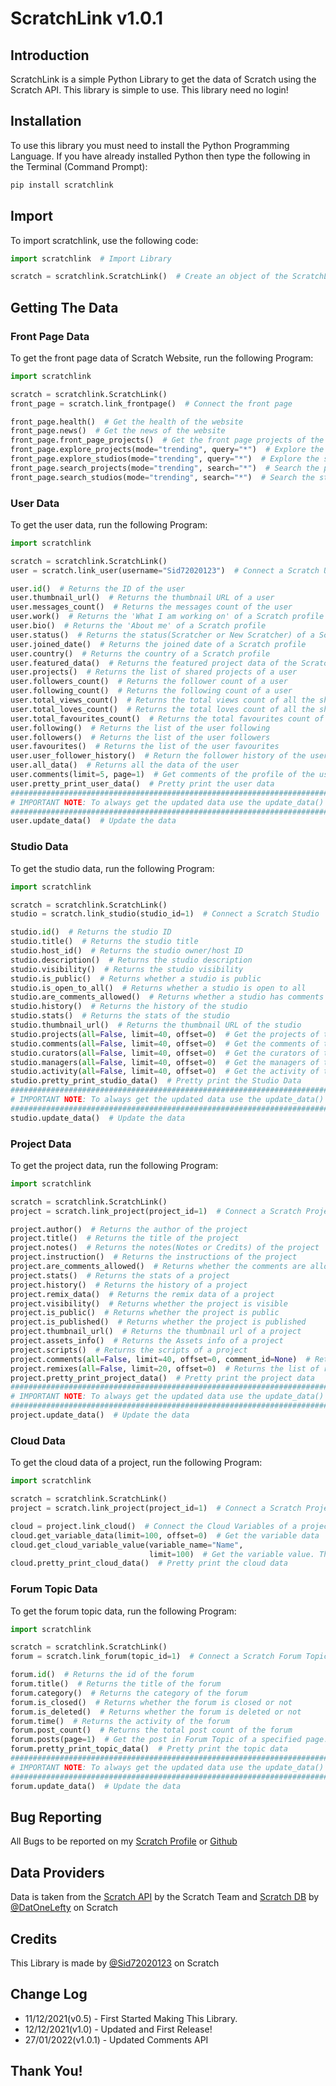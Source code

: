 # ScratchLink v1.0.1

## Introduction

ScratchLink is a simple Python Library to get the data of Scratch using the Scratch API. This library is simple to use.
This library need no login!

## Installation

To use this library you must need to install the Python Programming Language. If you have already installed Python then
type the following in the Terminal (Command Prompt):

```bash
pip install scratchlink
```

## Import

To import scratchlink, use the following code:

```python
import scratchlink  # Import Library

scratch = scratchlink.ScratchLink()  # Create an object of the ScratchLink class
```

## Getting The Data

### Front Page Data

To get the front page data of Scratch Website, run the following Program:

```python
import scratchlink

scratch = scratchlink.ScratchLink()
front_page = scratch.link_frontpage()  # Connect the front page

front_page.health()  # Get the health of the website
front_page.news()  # Get the news of the website
front_page.front_page_projects()  # Get the front page projects of the website
front_page.explore_projects(mode="trending", query="*")  # Explore the projects
front_page.explore_studios(mode="trending", query="*")  # Explore the studios
front_page.search_projects(mode="trending", search="*")  # Search the projects
front_page.search_studios(mode="trending", search="*")  # Search the studios
```

### User Data

To get the user data, run the following Program:

```python
import scratchlink

scratch = scratchlink.ScratchLink()
user = scratch.link_user(username="Sid72020123")  # Connect a Scratch User

user.id()  # Returns the ID of the user
user.thumbnail_url()  # Returns the thumbnail URL of a user
user.messages_count()  # Returns the messages count of the user
user.work()  # Returns the 'What I am working on' of a Scratch profile
user.bio()  # Returns the 'About me' of a Scratch profile
user.status()  # Returns the status(Scratcher or New Scratcher) of a Scratch profile
user.joined_date()  # Returns the joined date of a Scratch profile
user.country()  # Returns the country of a Scratch profile
user.featured_data()  # Returns the featured project data of the Scratch profile
user.projects()  # Returns the list of shared projects of a user
user.followers_count()  # Returns the follower count of a user
user.following_count()  # Returns the following count of a user
user.total_views_count()  # Returns the total views count of all the shared projects of a user
user.total_loves_count()  # Returns the total loves count of all the shared projects of a user
user.total_favourites_count()  # Returns the total favourites count of all the shared projects of a user
user.following()  # Returns the list of the user following
user.followers()  # Returns the list of the user followers
user.favourites()  # Returns the list of the user favourites
user.user_follower_history()  # Return the follower history of the user
user.all_data()  # Returns all the data of the user
user.comments(limit=5, page=1)  # Get comments of the profile of the user
user.pretty_print_user_data()  # Pretty print the user data
##########################################################################
# IMPORTANT NOTE: To always get the updated data use the update_data() function
##########################################################################
user.update_data()  # Update the data
```

### Studio Data

To get the studio data, run the following Program:

```python
import scratchlink

scratch = scratchlink.ScratchLink()
studio = scratch.link_studio(studio_id=1)  # Connect a Scratch Studio

studio.id()  # Returns the studio ID
studio.title()  # Returns the studio title
studio.host_id()  # Returns the studio owner/host ID
studio.description()  # Returns the studio description
studio.visibility()  # Returns the studio visibility
studio.is_public()  # Returns whether a studio is public
studio.is_open_to_all()  # Returns whether a studio is open to all
studio.are_comments_allowed()  # Returns whether a studio has comments allowed
studio.history()  # Returns the history of the studio
studio.stats()  # Returns the stats of the studio
studio.thumbnail_url()  # Returns the thumbnail URL of the studio
studio.projects(all=False, limit=40, offset=0)  # Get the projects of the studio
studio.comments(all=False, limit=40, offset=0)  # Get the comments of the studio
studio.curators(all=False, limit=40, offset=0)  # Get the curators of the studio
studio.managers(all=False, limit=40, offset=0)  # Get the managers of the studio
studio.activity(all=False, limit=40, offset=0)  # Get the activity of the studio
studio.pretty_print_studio_data()  # Pretty print the Studio Data
##########################################################################
# IMPORTANT NOTE: To always get the updated data use the update_data() function
##########################################################################
studio.update_data()  # Update the data
```

### Project Data

To get the project data, run the following Program:

```python
import scratchlink

scratch = scratchlink.ScratchLink()
project = scratch.link_project(project_id=1)  # Connect a Scratch Project

project.author()  # Returns the author of the project
project.title()  # Returns the title of the project
project.notes()  # Returns the notes(Notes or Credits) of the project
project.instruction()  # Returns the instructions of the project
project.are_comments_allowed()  # Returns whether the comments are allowed in a project
project.stats()  # Returns the stats of a project
project.history()  # Returns the history of a project
project.remix_data()  # Returns the remix data of a project
project.visibility()  # Returns whether the project is visible
project.is_public()  # Returns whether the project is public
project.is_published()  # Returns whether the project is published
project.thumbnail_url()  # Returns the thumbnail url of a project
project.assets_info()  # Returns the Assets info of a project
project.scripts()  # Returns the scripts of a project
project.comments(all=False, limit=40, offset=0, comment_id=None)  # Returns the list of comments of a project
project.remixes(all=False, limit=20, offset=0)  # Returns the list of remixes of a project
project.pretty_print_project_data()  # Pretty print the project data
##########################################################################
# IMPORTANT NOTE: To always get the updated data use the update_data() function
##########################################################################
project.update_data()  # Update the data
```

### Cloud Data

To get the cloud data of a project, run the following Program:

```python
import scratchlink

scratch = scratchlink.ScratchLink()
project = scratch.link_project(project_id=1)  # Connect a Scratch Project

cloud = project.link_cloud()  # Connect the Cloud Variables of a project
cloud.get_variable_data(limit=100, offset=0)  # Get the variable data
cloud.get_cloud_variable_value(variable_name="Name",
                               limit=100)  # Get the variable value. This will return a list containing many values. The first item in the list is the current value
cloud.pretty_print_cloud_data()  # Pretty print the cloud data
```

### Forum Topic Data

To get the forum topic data, run the following Program:

```python
import scratchlink

scratch = scratchlink.ScratchLink()
forum = scratch.link_forum(topic_id=1)  # Connect a Scratch Forum Topic

forum.id()  # Returns the id of the forum
forum.title()  # Returns the title of the forum
forum.category()  # Returns the category of the forum
forum.is_closed()  # Returns whether the forum is closed or not
forum.is_deleted()  # Returns whether the forum is deleted or not
forum.time()  # Returns the activity of the forum
forum.post_count()  # Returns the total post count of the forum
forum.posts(page=1)  # Get the post in Forum Topic of a specified page. Images and some other stuff will not appear!
forum.pretty_print_topic_data()  # Pretty print the topic data
##########################################################################
# IMPORTANT NOTE: To always get the updated data use the update_data() function
##########################################################################
forum.update_data()  # Update the data
```

## Bug Reporting

All Bugs to be reported on my [Scratch Profile](https://scratch.mit.edu/users/Sid72020123/)
or [Github](https://github.com/Sid72020123/scratchlink/issues)

## Data Providers

Data is taken from the [Scratch API](https://github.com/LLK/scratch-rest-api) by the Scratch Team
and [Scratch DB](https://scratchdb.lefty.one/) by [@DatOneLefty](https://scratch.mit.edu/users/DatOneLefty/) on Scratch

## Credits

This Library is made by [@Sid72020123](https://scratch.mit.edu/users/Sid72020123/) on Scratch

## Change Log

* 11/12/2021(v0.5) - First Started Making This Library.
* 12/12/2021(v1.0) - Updated and First Release!
* 27/01/2022(v1.0.1) - Updated Comments API

## Thank You!